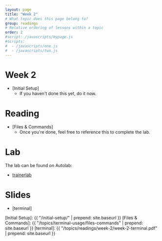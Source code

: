 ```yaml
---
layout: page
title: "Week 2"
# What topic does this page belong to?
group: readings
# Relative ordering of lessons within a topic
order: 2
#script: /javascripts/mypage.js
#scripts:
#  - /javascripts/one.js
#  - /javascripts/two.js
---
```



# Week 2

- [Initial Setup]
  - If you haven't done this yet, do it now.


# Reading
- [Files & Commands]
  - Once you're done, feel free to reference this to complete the lab.

# Lab

The lab can be found on Autolab: 
- [trainerlab](https://autolab.andrew.cmu.edu/courses/07131-f22/assessments/trainerlab)

# Slides
- [terminal]




[Initial Setup]: {{ "/initial-setup/" | prepend: site.baseurl }}
[Files & Commands]: {{ "/topics/terminal-usage/files-commands" | prepend: site.baseurl }}
[terminal]: {{ "/topics/readings/week-2/week-2-terminal.pdf" | prepend: site.baseurl }}
